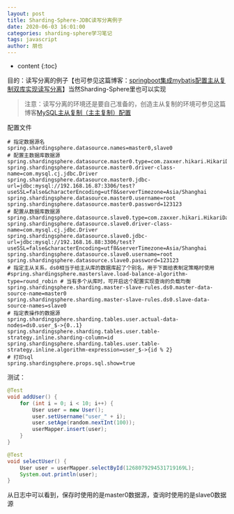 ```yaml
---
layout: post
title: Sharding-Sphere-JDBC读写分离例子
date: 2020-06-03 16:01:00
categories: sharding-sphere学习笔记
tags: javascript
author: 朋也
---
```


* content
{:toc}

目的：读写分离的例子【也可参见这篇博客：[springboot集成mybatis配置主从复制双库实现读写分离](https://tomoya92.github.io/2019/10/30/spring-boot-mybatis-read-write-separation/)】当然Sharding-Sphere里也可以实现






> 注意：读写分离的环境还是要自己准备的，创造主从复制的环境可参见这篇博客[MySQL主从复制（主主复制）配置](https://tomoya92.github.io/2019/10/24/mysql-master-slave/)

配置文件

```prop
# 指定数据源名
spring.shardingsphere.datasource.names=master0,slave0
# 配置主数据库数据源
spring.shardingsphere.datasource.master0.type=com.zaxxer.hikari.HikariDataSource
spring.shardingsphere.datasource.master0.driver-class-name=com.mysql.cj.jdbc.Driver
spring.shardingsphere.datasource.master0.jdbc-url=jdbc:mysql://192.168.16.87:3306/test?useSSL=false&characterEncoding=utf8&serverTimezone=Asia/Shanghai
spring.shardingsphere.datasource.master0.username=root
spring.shardingsphere.datasource.master0.password=123123
# 配置从数据库数据源
spring.shardingsphere.datasource.slave0.type=com.zaxxer.hikari.HikariDataSource
spring.shardingsphere.datasource.slave0.driver-class-name=com.mysql.cj.jdbc.Driver
spring.shardingsphere.datasource.slave0.jdbc-url=jdbc:mysql://192.168.16.88:3306/test?useSSL=false&characterEncoding=utf8&serverTimezone=Asia/Shanghai
spring.shardingsphere.datasource.slave0.username=root
spring.shardingsphere.datasource.slave0.password=123123
# 指定主从关系，ds0相当于给主从库的数据库起了个别名，用于下面给表制定策略时使用
#spring.shardingsphere.masterslave.load-balance-algorithm-type=round_robin # 当有多个从库时，可开启这个配置实现查询的负载均衡
spring.shardingsphere.sharding.master-slave-rules.ds0.master-data-source-name=master0
spring.shardingsphere.sharding.master-slave-rules.ds0.slave-data-source-names=slave0
# 指定表操作的数据源
spring.shardingsphere.sharding.tables.user.actual-data-nodes=ds0.user_$->{0..1}
spring.shardingsphere.sharding.tables.user.table-strategy.inline.sharding-column=id
spring.shardingsphere.sharding.tables.user.table-strategy.inline.algorithm-expression=user_$->{id % 2}
# 打印sql
spring.shardingsphere.props.sql.show=true
```

测试：

```java
@Test
void addUser() {
    for (int i = 0; i < 10; i++) {
        User user = new User();
        user.setUsername("user_" + i);
        user.setAge(random.nextInt(100));
        userMapper.insert(user);
    }
}

@Test
void selectUser() {
    User user = userMapper.selectById(1268079294531719169L);
    System.out.println(user);
}
```

从日志中可以看到，保存时使用的是master0数据源，查询时使用的是slave0数据源
